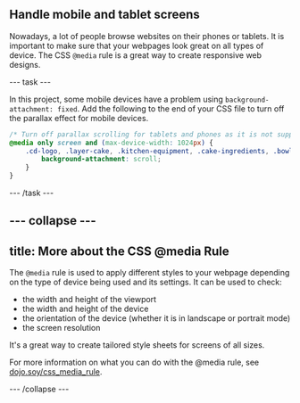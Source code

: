 ## Handle mobile and tablet screens

Nowadays, a lot of people browse websites on their phones or tablets. It is important to make sure that your webpages look great on all types of device. The CSS ```@media``` rule is a great way to create responsive web designs.

--- task ---

In this project, some mobile devices have a problem using ```background-attachment: fixed```. Add the following to the end of your CSS file to turn off the parallax effect for mobile devices.

```css
/* Turn off parallax scrolling for tablets and phones as it is not supported */
@media only screen and (max-device-width: 1024px) {
    .cd-logo, .layer-cake, .kitchen-equipment, .cake-ingredients, .bowl-of-cakemix, .cake-in-oven, .decorated-cake {
        background-attachment: scroll;
    }
}
```

--- /task ---

--- collapse ---
---
title: More about the CSS @media Rule
---

The ```@media``` rule is used to apply different styles to your webpage depending on the type of device being used and its settings. It can be used to check:
+ the width and height of the viewport
+ the width and height of the device
+ the orientation of the device (whether it is in landscape or portrait mode)
+ the screen resolution

It's a great way to create tailored style sheets for screens of all sizes.

For more information on what you can do with the @media rule, see [dojo.soy/css_media_rule](http://dojo.soy/css_media_rule).

--- /collapse ---
